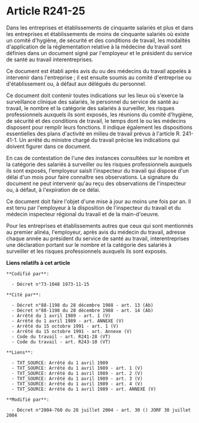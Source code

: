 # Article R241-25

Dans les entreprises et établissements de cinquante salariés et plus et dans les entreprises et établissements de moins de
cinquante salariés où existe un comité d'hygiène, de sécurité et des conditions de travail, les modalités d'application de la
réglementation relative à la médecine du travail sont définies dans un document signé par l'employeur et le président du
service de santé au travail interentreprises.

Ce document est établi après avis du ou des médecins du travail appelés à intervenir dans l'entreprise ; il est ensuite
soumis au comité d'entreprise ou d'établissement ou, à défaut aux délégués du personnel.

Ce document doit contenir toutes indications sur les lieux où s'exerce la surveillance clinique des salariés, le personnel du
service de santé au travail, le nombre et la catégorie des salariés à surveiller, les risques professionnels auxquels ils
sont exposés, les réunions du comité d'hygiène, de sécurité et des conditions de travail, le temps dont le ou les médecins
disposent pour remplir leurs fonctions. Il indique également les dispositions essentielles des plans d'activité en milieu de
travail prévus à l'article R. 241-41-1. Un arrêté du ministre chargé du travail précise les indications qui doivent figurer
dans ce document.

En cas de contestation de l'une des instances consultées sur le nombre et la catégorie des salariés à surveiller ou les
risques professionnels auxquels ils sont exposés, l'employeur saisit l'inspecteur du travail qui dispose d'un délai d'un mois
pour faire connaître ses observations. La signature du document ne peut intervenir qu'au reçu des observations de
l'inspecteur ou, à défaut, à l'expiration de ce délai.

Ce document doit faire l'objet d'une mise à jour au moins une fois par an. Il est tenu par l'employeur à la disposition de
l'inspecteur du travail et du médecin inspecteur régional du travail et de la main-d'oeuvre.

Pour les entreprises et établissements autres que ceux qui sont mentionnés au premier alinéa, l'employeur, après avis du
médecin du travail, adresse chaque année au président du service de santé au travail, interentreprises une déclaration
portant sur le nombre et la catégorie des salariés à surveiller et les risques professionnels auxquels ils sont exposés.

**Liens relatifs à cet article**

	**Codifié par**:

	  - Décret n°73-1048 1973-11-15

	**Cité par**:

	  - Décret n°88-1198 du 28 décembre 1988 - art. 13 (Ab)
	  - Décret n°88-1198 du 28 décembre 1988 - art. 14 (Ab)
	  - Arrêté du 1 avril 1989 - art. 1 (V)
	  - Arrêté du 1 avril 1989 - art. ANNEXE (V)
	  - Arrêté du 15 octobre 1991 - art. 1 (V)
	  - Arrêté du 15 octobre 1991 - art. Annexe (V)
	  - Code du travail - art. R241-28 (VT)
	  - Code du travail - art. R243-10 (VT)

	**Liens**:

	  - TXT_SOURCE: Arrêté du 1 avril 1989
	  - TXT_SOURCE: Arrêté du 1 avril 1989 - art. 1 (V)
	  - TXT_SOURCE: Arrêté du 1 avril 1989 - art. 2 (V)
	  - TXT_SOURCE: Arrêté du 1 avril 1989 - art. 3 (V)
	  - TXT_SOURCE: Arrêté du 1 avril 1989 - art. 4 (V)
	  - TXT_SOURCE: Arrêté du 1 avril 1989 - art. ANNEXE (V)

	**Modifié par**:

	  - Décret n°2004-760 du 28 juillet 2004 - art. 30 () JORF 30 juillet 2004
